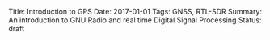 Title: Introduction to GPS
Date: 2017-01-01
Tags: GNSS, RTL-SDR
Summary: An introduction to GNU Radio and real time Digital Signal Processing
Status: draft